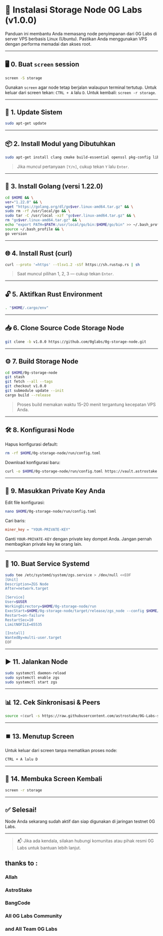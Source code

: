 
# 🚀 Instalasi Storage Node 0G Labs (v1.0.0)

Panduan ini membantu Anda memasang node penyimpanan dari 0G Labs di server VPS berbasis Linux (Ubuntu). Pastikan Anda menggunakan VPS dengan performa memadai dan akses root.

---

## 🖥️ 0. Buat `screen` session

```bash
screen -S storage
```

Gunakan `screen` agar node tetap berjalan walaupun terminal tertutup. Untuk keluar dari screen tekan: `CTRL + A` lalu `D`. Untuk kembali: `screen -r storage`.

---

## 🔄 1. Update Sistem

```bash
sudo apt-get update
```

---

## 📦 2. Install Modul yang Dibutuhkan

```bash
sudo apt-get install clang cmake build-essential openssl pkg-config libssl-dev jq git bc
```

> Jika muncul pertanyaan `[Y/n]`, cukup tekan `Y` lalu `Enter`.

---

## 🦫 3. Install Golang (versi 1.22.0)

```bash
cd $HOME && \
ver="1.22.0" && \
wget "https://golang.org/dl/go$ver.linux-amd64.tar.gz" && \
sudo rm -rf /usr/local/go && \
sudo tar -C /usr/local -xzf "go$ver.linux-amd64.tar.gz" && \
rm "go$ver.linux-amd64.tar.gz" && \
echo "export PATH=$PATH:/usr/local/go/bin:$HOME/go/bin" >> ~/.bash_profile && \
source ~/.bash_profile && \
go version
```

---

## 🌐 4. Install Rust (curl)

```bash
curl --proto '=https' --tlsv1.2 -sSf https://sh.rustup.rs | sh
```

> Saat muncul pilihan 1, 2, 3 — cukup tekan `Enter`.

---

## 🔓 5. Aktifkan Rust Environment

```bash
. "$HOME/.cargo/env"
```

---

## 📥 6. Clone Source Code Storage Node

```bash
git clone -b v1.0.0 https://github.com/0glabs/0g-storage-node.git
```

---

## ⚙️ 7. Build Storage Node

```bash
cd $HOME/0g-storage-node
git stash
git fetch --all --tags
git checkout v1.0.0
git submodule update --init
cargo build --release
```

> Proses build memakan waktu 15–20 menit tergantung kecepatan VPS Anda.

---

## 🛠️ 8. Konfigurasi Node

Hapus konfigurasi default:

```bash
rm -rf $HOME/0g-storage-node/run/config.toml
```

Download konfigurasi baru:

```bash
curl -o $HOME/0g-storage-node/run/config.toml https://vault.astrostake.xyz/0g-labs/config-v3.toml
```

---

## 🔑 9. Masukkan Private Key Anda

Edit file konfigurasi:

```bash
nano $HOME/0g-storage-node/run/config.toml
```

Cari baris:
```toml
miner_key = "YOUR-PRIVATE-KEY"
```

Ganti `YOUR-PRIVATE-KEY` dengan private key dompet Anda. Jangan pernah membagikan private key ke orang lain.

---

## 🧩 10. Buat Service Systemd

```bash
sudo tee /etc/systemd/system/zgs.service > /dev/null <<EOF
[Unit]
Description=ZGS Node
After=network.target

[Service]
User=$USER
WorkingDirectory=$HOME/0g-storage-node/run
ExecStart=$HOME/0g-storage-node/target/release/zgs_node --config $HOME/0g-storage-node/run/config.toml
Restart=on-failure
RestartSec=10
LimitNOFILE=65535

[Install]
WantedBy=multi-user.target
EOF
```

---

## ▶️ 11. Jalankan Node

```bash
sudo systemctl daemon-reload
sudo systemctl enable zgs
sudo systemctl start zgs
```

---

## 📊 12. Cek Sinkronisasi & Peers

```bash
source <(curl -s https://raw.githubusercontent.com/astrostake/0G-Labs-script/refs/heads/main/storage-node/check_block.sh)
```

---

## ⏹️ 13. Menutup Screen

Untuk keluar dari screen tanpa mematikan proses node:

```bash
CTRL + A lalu D
```

---

## 🔁 14. Membuka Screen Kembali

```bash
screen -r storage
```

---

## ✅ Selesai!

Node Anda sekarang sudah aktif dan siap digunakan di jaringan testnet 0G Labs.

---

> 📬 Jika ada kendala, silakan hubungi komunitas atau pihak resmi 0G Labs untuk bantuan lebih lanjut.

## thanks to : 
### Allah
### AstroStake
### BangCode
### All 0G Labs Community
### and All Team 0G Labs

